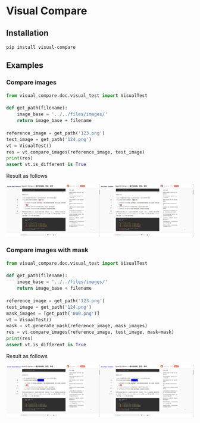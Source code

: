 Visual Compare
==============

## Installation

```commandline
pip install visual-compare
```

## Examples

### Compare images ###

```python
from visual_compare.doc.visual_test import VisualTest

def get_path(filename):
    image_base = '../../files/images/'
    return image_base + filename

reference_image = get_path('123.png')
test_image = get_path('124.png')
vt = VisualTest()
res = vt.compare_images(reference_image, test_image)
print(res)
assert vt.is_different is True
```

 Result as follows

![1.jpg](https://github.com/cuidingyong/visual-compare/raw/main/files/result/1.jpg)

### Compare images with mask ###

```python
from visual_compare.doc.visual_test import VisualTest

def get_path(filename):
    image_base = '../../files/images/'
    return image_base + filename

reference_image = get_path('123.png')
test_image = get_path('124.png')
mask_images = [get_path('000.png')]
vt = VisualTest()
mask = vt.generate_mask(reference_image, mask_images)
res = vt.compare_images(reference_image, test_image, mask=mask)
print(res)
assert vt.is_different is True
```

 Result as follows

![2.jpg](https://github.com/cuidingyong/visual-compare/raw/main/files/result/2.jpg)
